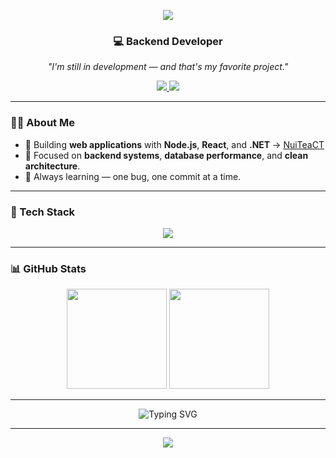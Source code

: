 <!-- 🟦 HEADER -->
<p align="center">
  <img src="https://capsule-render.vercel.app/api?type=waving&color=0:0f2027,100:203a43,200:2c5364&height=180&section=header&text=Hi%20👋,%20I'm%20Kieu%20Van%20Son&fontSize=34&fontColor=ffffff&animation=fadeIn&fontAlignY=35" />
</p>

<h3 align="center">💻 Backend Developer</h3>

<p align="center">
  <em>"I'm still in development — and that's my favorite project."</em>
</p>

<p align="center">
  <a href="https://github.com/kieuvanson" target="_blank">
    <img src="https://img.shields.io/badge/GitHub-000000?style=flat&logo=github&logoColor=white" />
  </a>
  <a href="https://facebook.com" target="_blank">
    <img src="https://img.shields.io/badge/Facebook-1877F2?style=flat&logo=facebook&logoColor=white" />
  </a>
</p>

---

### 👨‍💻 About Me
- 🚀 Building **web applications** with **Node.js**, **React**, and **.NET** → [NuiTeaCT](https://github.com/kieuvanson/NuiTeaCT)
- 🧠 Focused on **backend systems**, **database performance**, and **clean architecture**.
- 💬 Always learning — one bug, one commit at a time.

---

### 🧰 Tech Stack
<p align="center">
  <img src="https://skillicons.dev/icons?i=nodejs,dotnet,react,postgres,mysql,git,vscode,postman&theme=dark" />
</p>

---

### 📊 GitHub Stats
<p align="center">
  <img height="160em" src="https://github-readme-stats.vercel.app/api?username=kieuvanson&show_icons=true&theme=tokyonight&hide_border=true" />
  <img height="160em" src="https://github-readme-stats.vercel.app/api/top-langs/?username=kieuvanson&layout=compact&theme=tokyonight&hide_border=true" />
</p>

---

<p align="center">
  <img src="https://readme-typing-svg.demolab.com?font=Fira+Code&pause=1000&color=36BCF7&center=true&vCenter=true&width=435&lines=Keep+Learning...+Keep+Building!;Backend+is+where+the+logic+lives.;Code.+Debug.+Repeat." alt="Typing SVG" />
</p>

---

<!-- 🟦 FOOTER -->
<p align="center">
  <img src="https://capsule-render.vercel.app/api?type=waving&color=0:0f2027,100:203a43,200:2c5364&height=100&section=footer" />
</p>
